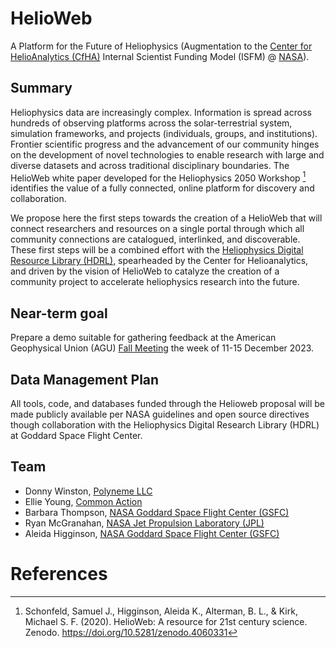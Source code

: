 # HelioWeb

A Platform for the Future of Heliophysics (Augmentation to the [Center for HelioAnalytics (CfHA)](https://www.helioanalytics.io/what-is-cfha) Internal Scientist Funding Model (ISFM) @ [NASA](https://www.nasa.gov/)).

## Summary

Heliophysics data are increasingly complex.
Information is spread across hundreds of observing platforms across the solar-terrestrial system, simulation frameworks, and projects (individuals, groups, and institutions).
Frontier scientific progress and the advancement of our community hinges on the development of novel technologies to enable research with large and diverse datasets and across traditional disciplinary boundaries.
The HelioWeb white paper developed for the Heliophysics 2050 Workshop [^1] identifies the value of a fully connected, online platform for discovery and collaboration.

We propose here the first steps towards the creation of a HelioWeb that will connect researchers and resources on a single portal through which all community connections are catalogued, interlinked, and discoverable.
These first steps will be a combined effort with the [Heliophysics Digital Resource Library (HDRL)](https://hdrl.gsfc.nasa.gov/), spearheaded by the Center for Helioanalytics, and driven by the vision of HelioWeb to catalyze the creation of a community project to accelerate heliophysics research into the future.

## Near-term goal

Prepare a demo suitable for gathering feedback
at the American Geophysical Union (AGU) [Fall Meeting](https://www.agu.org/fall-meeting)
the week of 11-15 December 2023.

## Data Management Plan

All tools, code, and databases funded through the Helioweb proposal will be made publicly available per NASA guidelines and open source directives though collaboration with the Heliophysics Digital Research Library (HDRL) at Goddard Space Flight Center.

## Team

- Donny Winston, [Polyneme LLC](https://polyneme.xyz/)
- Ellie Young, [Common Action](https://github.com/commonaction)
- Barbara Thompson, [NASA Goddard Space Flight Center (GSFC)](https://www.nasa.gov/goddard/)
- Ryan McGranahan, [NASA Jet Propulsion Laboratory (JPL)](https://www.jpl.nasa.gov/)
- Aleida Higginson, [NASA Goddard Space Flight Center (GSFC)](https://www.nasa.gov/goddard/)

# References

[^1]: Schonfeld, Samuel J., Higginson, Aleida K., Alterman, B. L., & Kirk, Michael S. F. (2020). HelioWeb: A resource for 21st century science. Zenodo. https://doi.org/10.5281/zenodo.4060331
